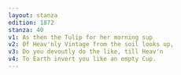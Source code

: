 ```yaml
---
layout: stanza
edition: 1872
stanza: 40
v1: As then the Tulip for her morning sup
v2: Of Heav'nly Vintage from the soil looks up,
v3: Do you devoutly do the like, till Heav'n
v4: To Earth invert you like an empty Cup.
---
```

